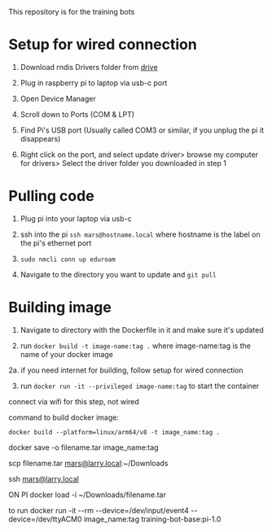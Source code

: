 This repository is for the training bots


# Setup for wired connection
1. Download rndis Drivers folder from [drive](https://drive.google.com/drive/folders/1iG192wNeSPvb9UlEwjJTGAYXjVNH1b7i?usp=drive_link)

2. Plug in raspberry pi to laptop via usb-c port

3. Open Device Manager

4. Scroll down to Ports (COM & LPT)

5. Find Pi's USB port (Usually called COM3 or similar, if you unplug the pi it disappears)

6. Right click on the port, and select update driver> browse my computer for drivers> Select the driver folder you downloaded in step 1


# Pulling code
1. Plug pi into your laptop via usb-c

2. ssh into the pi
`ssh mars@hostname.local` where hostname is the label on the pi's ethernet port

3. `sudo nmcli conn up eduroam`

4. Navigate to the directory you want to update and `git pull`


# Building image
1. Navigate to directory with the Dockerfile in it and make sure it's updated

2. run `docker build -t image-name:tag .` where image-name:tag is the name of your docker image

2a. if you need internet for building, follow setup for wired connection

3. run `docker run -it --privileged image-name:tag` to start the container

connect via wifi for this step, not wired



command to build docker image:
```
docker build --platform=linux/arm64/v8 -t image_name:tag .
```

docker save -o filename.tar image_name:tag

scp filename.tar mars@larry.local:~/Downloads



ssh mars@larry.local

ON PI
docker load -i ~/Downloads/filename.tar

to run
docker run -it --rm --device=/dev/input/event4 --device=/dev/ttyACM0 image_name:tag
                                                                     training-bot-base:pi-1.0